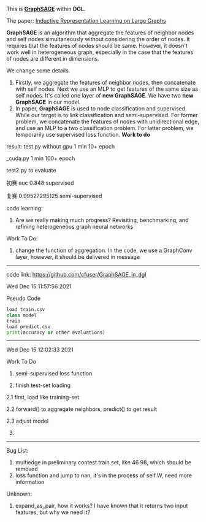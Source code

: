 This is [**GraphSAGE**](https://arxiv.org/abs/1706.02216) within **DGL**.

The paper: [Inductive Representation Learning on Large Graphs](https://arxiv.org/abs/1706.02216)

**GraphSAGE** is an algorithm that aggregate the features of neighbor nodes and self nodes simultaneously without considering the order of nodes. It requires that the features of nodes should be same. However, it doesn't work well in heterogeneous graph, especially in the case that the features of nodes are different in dimensions.

We change some details.

1.  Firstly, we aggregate the features of neighbor nodes, then concatenate with self nodes. Next we use an MLP to get features of the same size as self nodes. It's called one layer of **new GraphSAGE**. We have two **new GraphSAGE** in our model.
2.  In paper, **GraphSAGE** is used to node classification and supervised. While our target is to link classification and semi-supervised. For former problem, we concatenate the features of nodes with unidirectional edge, and use an MLP to a two classification problem. For latter problem, we temporarily use supervised loss function. **Work to do**


result:
test.py without gpu
1 min 10+ epoch

_cuda.py
1 min 100+ epoch

test2.py to evaluate

初赛 auc 0.848
supervised

复赛 0.99527295125
semi-supervised

code learning:

1. Are we really making much progress? Revisiting, benchmarking, and refining heterogeneous graph neural networks

Work To Do:

1. change the function of aggregation. In the code, we use a GraphConv layer, however, it should be delivered in message

---
code link: https://github.com/cfuser/GraphSAGE_in_dgl

Wed Dec 15 11:57:56 2021

Pseudo Code

```python
load train.csv
class model
train
load predict.csv
print(accuracy or other evaluations)
```



---

Wed Dec 15 12:02:33 2021

Work To Do

1.  semi-supervised loss function 

2.  finish test-set loading

   2.1 first, load like training-set

   2.2 forward() to aggregate neighbors, predict() to get result 

   2.3 adjust model

3.  

---

Bug List:

1. multiedge in preliminary contest train set, like 46 98, which should be removed
3. loss function and jump to nan, it's in the process of self.W, need more information

Unknown:

1. expand_as_pair, how it works? I have known that it returns two input features, but why we need it?
